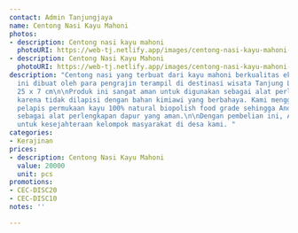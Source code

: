 ```yaml
---
contact: Admin Tanjungjaya
name: Centong Nasi Kayu Mahoni
photos:
- description: Centong nasi kayu mahoni
  photoURI: https://web-tj.netlify.app/images/centong-nasi-kayu-mahoni-2.png
- description: Centong Nasi Kayu Mahoni
  photoURI: https://web-tj.netlify.app/images/centong-nasi-kayu-mahoni-1.png
description: "Centong nasi yang terbuat dari kayu mahoni berkualitas ekspor. Produk
  ini dibuat oleh para pengrajin terampil di destinasi wisata Tanjung Lesung.\n\nUkuran:
  25 x 7 cm\n\nProduk ini sangat aman untuk digunakan sebagai alat perlengkapan dapur
  karena tidak dilapisi dengan bahan kimiawi yang berbahaya. Kami menggunakan bahan
  pelapis permukaan kayu 100% natural biopolish food grade sehingga Anda dapat menggunakannya
  sebagai alat perlengkapan dapur yang aman.\n\nDengan pembelian ini, Anda sudah berkontribusi
  untuk kesejahteraan kelompok masyarakat di desa kami. "
categories:
- Kerajinan
prices:
- description: Centong Nasi Kayu Mahoni
  value: 20000
  unit: pcs
promotions:
- CEC-DISC20
- CEC-DISC10
notes: ''

---
```

